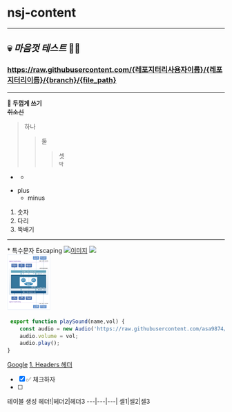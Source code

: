 # nsj-content
---
## 💀 *마음껏 테스트* 🙋‍♂️
### https://raw.githubusercontent.com/{레포지터리사용자이름}/{레포지터리이름}/{branch}/{file_path}
---
**💠 두껍게 쓰기**   
~~취소선~~
> 하나
>> 둘
>>> 셋   
`박`
* *
+ plus
  - minus

1. 숫자
2. 다리
3. 뚝배기
---
\* 특수문자 Escaping
[ ![이미지](https://github.com/user-attachments/assets/a9ef1d48-91a5-44e4-bff3-f5d4abd6ab98 "리액트")](https://ko.react.dev/) 
<img src="https://github.com/user-attachments/assets/a9ef1d48-91a5-44e4-bff3-f5d4abd6ab98" width="100">
<br>
<img src="https://github.com/nsjsoft/nsj-content/blob/main/jca-architecture.png" width="100">

```javascript
 export function playSound(name,vol) {
    const audio = new Audio('https://raw.githubusercontent.com/asa9874/Github-User-Content/main/'+name+'.mp3');
    audio.volume = vol;
    audio.play();
}
```
[Google](http://www.google.com "구글")
[1. Headers 헤더](#1-headers-헤더)
- [x] ✅ 체크하자
- [ ] 

테이블 생성
헤더!|헤더2|헤더3
---|---|---|
셀1|셀2|셀3
